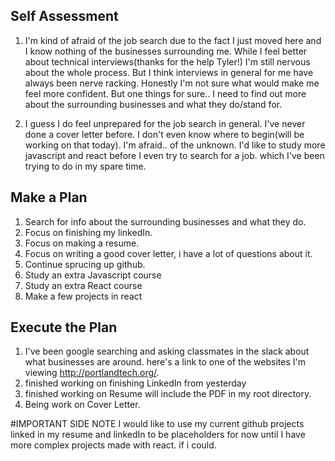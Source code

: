 ## Self Assessment
1. I'm kind of afraid of the job search due to the fact I just moved here and I know nothing of the businesses  surrounding me. While I feel better about technical interviews(thanks for the help Tyler!) I'm still nervous about the whole process. But I think interviews in general for me have always been nerve racking.
Honestly I'm not sure what would make me feel more confident. But one things for sure.. I need to find out more about the surrounding businesses and what they do/stand for.


2. I guess I do feel unprepared for the job search in general. I've never done a cover letter before. I don't even know where to begin(will be working on that today). I'm afraid.. of the unknown. I'd like to study more javascript and react before I even try to search for a job. which I've been trying to do in my spare time.


## Make a Plan
1. Search for info about the surrounding businesses and what they do.
2. Focus on finishing my linkedIn.
3. Focus on making a resume.
4. Focus on writing a good cover letter, i have a lot of questions about it.
5. Continue sprucing up github.
6. Study an extra Javascript course
7. Study an extra React course
8. Make a few projects in react

## Execute the Plan
1. I've been google searching and asking classmates in the slack about what businesses are around. here's
a link to one of the websites I'm viewing http://portlandtech.org/.
2. finished working on finishing LinkedIn from yesterday
3. finished working on Resume will include the PDF in my root directory.
5. Being work on Cover Letter.


#IMPORTANT SIDE NOTE
I would like to use my current github projects linked in my resume and linkedIn to be placeholders for now until I have more complex projects made with react. if i could.
